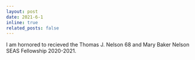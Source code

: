 ```yaml
---
layout: post
date: 2021-6-1
inline: true
related_posts: false
---
```


I am hornored to recieved the Thomas J. Nelson 68 and Mary Baker Nelson SEAS Fellowship 2020-2021.
